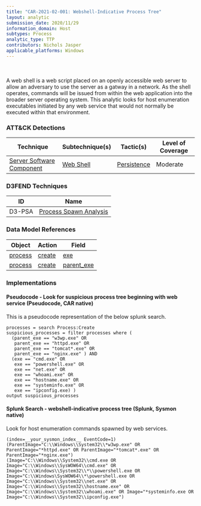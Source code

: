 ```yaml
---
title: "CAR-2021-02-001: Webshell-Indicative Process Tree"
layout: analytic
submission_date: 2020/11/29
information_domain: Host
subtypes: Process
analytic_type: TTP
contributors: Nichols Jasper
applicable_platforms: Windows
---
```

<br><br>
A web shell is a web script placed on an openly accessible web server to allow an adversary to use the server as a gatway in a network. As the shell operates, commands will be issued from within the web application into the broader server operating system. This analytic looks for host enumeration executables initiated by any web service that would not normally be executed within that environment.



### ATT&CK Detections

|Technique|Subtechnique(s)|Tactic(s)|Level of Coverage|
|---|---|---|---|
|[Server Software Component](https://attack.mitre.org/techniques/T1505/)|[Web Shell](https://attack.mitre.org/techniques/T1505/003/)|[Persistence](https://attack.mitre.org/tactics/TA0003/)|Moderate|


### D3FEND Techniques

|ID|Name|
|---|---| 
|D3-PSA | [Process Spawn Analysis](https://d3fend.mitre.org/technique/d3f:ProcessSpawnAnalysis)| 



### Data Model References

|Object|Action|Field|
|---|---|---|
|[process](/data_model/process) | [create](/data_model/process#create) | [exe](/data_model/process#exe) |
|[process](/data_model/process) | [create](/data_model/process#create) | [parent_exe](/data_model/process#parent_exe) |



### Implementations

#### Pseudocode - Look for suspicious process tree beginning with web service (Pseudocode, CAR native)


This is a pseudocode representation of the below splunk search.


```
processes = search Process:Create
suspicious_processes = filter processes where (
  (parent_exe == "w3wp.exe" OR
   parent_exe == "httpd.exe" OR
   parent_exe == "tomcat*.exe" OR
   parent_exe == "nginx.exe" ) AND
  (exe == "cmd.exe" OR
   exe == "powershell.exe" OR
   exe == "net.exe" OR
   exe == "whoami.exe" OR
   exe == "hostname.exe" OR
   exe == "systeminfo.exe" OR
   exe == "ipconfig.exe) )
output suspicious_processes

```


#### Splunk Search - webshell-indicative process tree (Splunk, Sysmon native)


Look for host enumeration commands spawned by web services.


```
(index=__your_sysmon_index__ EventCode=1)
(ParentImage="C:\\Windows\\System32\\*w3wp.exe" OR ParentImage="*httpd.exe" OR ParentImage="*tomcat*.exe" OR ParentImage="*nginx.exe")
(Image="C:\\Windows\\System32\\cmd.exe OR Image="C:\\Windows\\SysWOW64\\cmd.exe" OR Image="C:\\Windows\\System32\\*\\powershell.exe OR Image="C:\\Windows\SysWOW64\\*\powershell.exe OR Image="C:\\Windows\\System32\\net.exe" OR Image="C:\\Windows\\System32\\hostname.exe" OR Image="C:\\Windows\\System32\\whoami.exe" OR Image="*systeminfo.exe OR Image="C:\\Windows\\System32\\ipconfig.exe")

```




